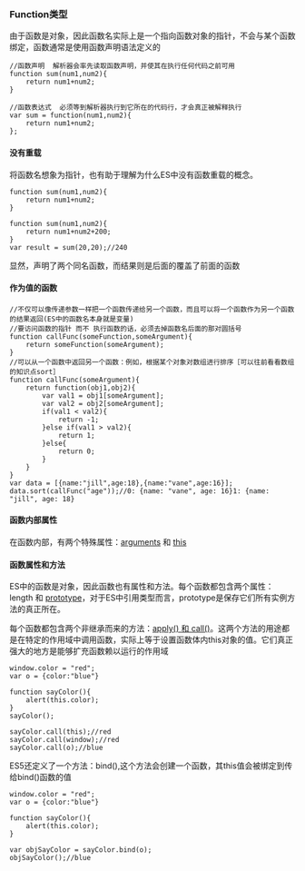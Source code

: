 ### Function类型

由于函数是对象，因此函数名实际上是一个指向函数对象的指针，不会与某个函数绑定，函数通常是使用函数声明语法定义的
``` 
//函数声明  解析器会率先读取函数声明，并使其在执行任何代码之前可用
function sum(num1,num2){
    return num1+num2;
}

//函数表达式  必须等到解析器执行到它所在的代码行，才会真正被解释执行
var sum = function(num1,num2){
    return num1+num2;
};
```

#### 没有重载
将函数名想象为指针，也有助于理解为什么ES中没有函数重载的概念。
``` 
function sum(num1,num2){
    return num1+num2;
}

function sum(num1,num2){
    return num1+num2+200;
}
var result = sum(20,20);//240
```
显然，声明了两个同名函数，而结果则是后面的覆盖了前面的函数

#### 作为值的函数
``` 
//不仅可以像传递参数一样把一个函数传递给另一个函数，而且可以将一个函数作为另一个函数的结果返回(ES中的函数名本身就是变量)
//要访问函数的指针 而不 执行函数的话，必须去掉函数名后面的那对圆括号
function callFunc(someFunction,someArgument){
    return someFunction(someArgument);
}
//可以从一个函数中返回另一个函数：例如，根据某个对象对数组进行排序［可以往前看看数组的知识点sort］
function callFunc(someArgument){
    return function(obj1,obj2){
        var val1 = obj1[someArgument];
        var val2 = obj2[someArgument];
        if(val1 < val2){
            return -1;
        }else if(val1 > val2){
            return 1;
        }else{
            return 0;
        }
    }
}
var data = [{name:"jill",age:18},{name:"vane",age:16}];
data.sort(callFunc("age"));//0: {name: "vane", age: 16}1: {name: "jill", age: 18}
```
#### 函数内部属性
在函数内部，有两个特殊属性：[arguments](https://github.com/JILL1231/Learning-notes/blob/master/ReferenceTypes/function.md) 和 [this](https://github.com/JILL1231/Learning-notes/blob/master/this/this.md)

#### 函数属性和方法
ES中的函数是对象，因此函数也有属性和方法。每个函数都包含两个属性：length 和 [prototype](https://github.com/JILL1231/Learning-notes/blob/master/oop/create.md)，对于ES中引用类型而言，prototype是保存它们所有实例方法的真正所在。

每个函数都包含两个非继承而来的方法：[apply() 和 call()](https://github.com/JILL1231/Learning-notes/blob/master/this/this.md)。这两个方法的用途都是在特定的作用域中调用函数，实际上等于设置函数体内this对象的值。它们真正强大的地方是能够扩充函数赖以运行的作用域
``` 
window.color = "red";
var o = {color:"blue"}

function sayColor(){
    alert(this.color);
}
sayColor();

sayColor.call(this);//red
sayColor.call(window);//red
sayColor.call(o);//blue
```
ES5还定义了一个方法：bind(),这个方法会创建一个函数，其this值会被绑定到传给bind()函数的值
``` 
window.color = "red";
var o = {color:"blue"}

function sayColor(){
    alert(this.color);
}

var objSayColor = sayColor.bind(o);
objSayColor();//blue

```